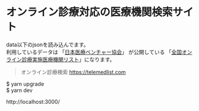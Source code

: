 # オンライン診療対応の医療機関検索サイト

data以下のjsonを読み込んでます。  
利用しているデータは 「[日本医療ベンチャー協会](https://jmva.or.jp/infomation/online0327/)」 が公開している 「[全国オンライン診療実施医療機関リスト](https://docs.google.com/spreadsheets/d/1FurZ-wC1br78T5PkN8YNkIMWlwe6RWoCkM07biy0D7k/edit#gid=1056937219)」になります。

> オンライン診療検索 https://telemedlist.com

$ yarn upgrade  
$ yarn dev  

http://localhost:3000/
